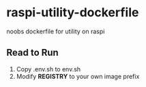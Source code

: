 # raspi-utility-dockerfile
noobs dockerfile for utility on raspi

## Read to Run
1. Copy .env.sh to env.sh
2. Modify **REGISTRY** to your own image prefix


